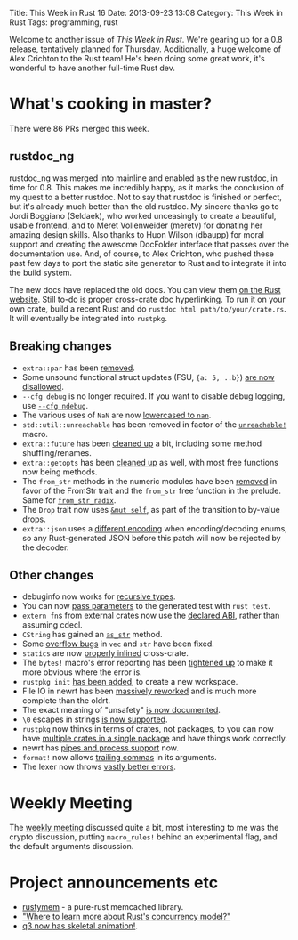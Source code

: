 Title: This Week in Rust 16
Date: 2013-09-23 13:08
Category: This Week in Rust
Tags: programming, rust

Welcome to another issue of *This Week in Rust*. We're gearing up for a 0.8
release, tentatively planned for Thursday. Additionally, a huge welcome of
Alex Crichton to the Rust team! He's been doing some great work, it's
wonderful to have another full-time Rust dev.

<!-- more -->

# What's cooking in master?

There were 86 PRs merged this week.

## rustdoc\_ng

rustdoc\_ng was merged into mainline and enabled as the new rustdoc, in time
for 0.8. This makes me incredibly happy, as it marks the conclusion of my
quest to a better rustdoc. Not to say that rustdoc is finished or perfect,
but it's already much better than the old rustdoc. My sincere thanks go to
Jordi Boggiano (Seldaek), who worked unceasingly to create a beautiful,
usable frontend, and to Meret Vollenweider (meretv) for donating her amazing
design skills. Also thanks to Huon Wilson (dbaupp) for moral support and
creating the awesome DocFolder interface that passes over the documentation
use. And, of course, to Alex Crichton, who pushed these past few days to port
the static site generator to Rust and to integrate it into the build system.

The new docs have replaced the old docs. You can view them [on the Rust
website](http://static.rust-lang.org/doc/master/std/index.html). Still to-do
is proper cross-crate doc hyperlinking. To run it on your own crate, build a
recent Rust and do `rustdoc html path/to/your/crate.rs`. It will eventually be
integrated into `rustpkg`.

## Breaking changes

- `extra::par` has been [removed](https://github.com/mozilla/rust/pull/9380).
- Some unsound functional struct updates (FSU, `{a: 5, ..b}`) [are now
  disallowed](https://github.com/mozilla/rust/pull/9350).
- `--cfg debug` is no longer required. If you want to disable debug logging,
  use [`--cfg ndebug`](https://github.com/mozilla/rust/pull/9278).
- The various uses of `NaN` are now [lowercased to
  `nan`](https://github.com/mozilla/rust/pull/9321).
- `std::util::unreachable` has been removed in factor of the
  [`unreachable!`](https://github.com/mozilla/rust/pull/9320) macro.
- `extra::future` has been [cleaned
  up](https://github.com/mozilla/rust/pull/9285) a bit, including some method
  shuffling/renames.
- `extra::getopts` has been [cleaned
  up](https://github.com/mozilla/rust/pull/9267) as well, with most free
  functions now being methods.
- The `from_str` methods in the numeric modules have been
  [removed](https://github.com/mozilla/rust/pull/9275) in favor of the FromStr
  trait and the `from_str` free function in the prelude. Same for
  [`from_str_radix`](https://github.com/mozilla/rust/pull/9209).
- The `Drop` trait now uses [`&mut
  self`](https://github.com/mozilla/rust/pull/9244), as part of the transition
  to by-value drops.
- `extra::json` uses a [different
  encoding](https://github.com/mozilla/rust/pull/9231) when encoding/decoding
  enums, so any Rust-generated JSON before this patch will now be rejected by
  the decoder.

## Other changes

- debuginfo now works for [recursive
  types](https://github.com/mozilla/rust/pull/9168).
- You can now [pass parameters](https://github.com/mozilla/rust/pull/9213) to
  the generated test with `rust test`.
- `extern fn`s from external crates now use the [declared
  ABI](https://github.com/mozilla/rust/pull/9196), rather than assuming cdecl.
- `CString` has gained an
  [`as_str`](https://github.com/mozilla/rust/pull/9220) method.
- Some [overflow bugs](https://github.com/mozilla/rust/pull/9108) in `vec` and
  `str` have been fixed.
- `statics` are now [properly
  inlined](https://github.com/mozilla/rust/pull/9130) cross-crate.
- The `bytes!` macro's error reporting has been [tightened
  up](https://github.com/mozilla/rust/pull/9245) to make it more obvious where
  the error is.
- `rustpkg init` [has been added](https://github.com/mozilla/rust/pull/9236),
  to create a new workspace.
- File IO in newrt has been [massively
  reworked](https://github.com/mozilla/rust/pull/9235) and is much more
  complete than the oldrt.
- The exact meaning of "unsafety" [is now
  documented](https://github.com/mozilla/rust/pull/9258).
- `\0` escapes in strings [is now
  supported](https://github.com/mozilla/rust/pull/9248).
- `rustpkg` now thinks in terms of crates, not packages, to you can now have
  [multiple crates in a single
  package](https://github.com/mozilla/rust/pull/9263) and have things work
  correctly.
- newrt has [pipes and process
  support](https://github.com/mozilla/rust/pull/9260/files) now.
- `format!` now allows [trailing
  commas](https://github.com/mozilla/rust/pull/9299) in its arguments.
- The lexer now throws [vastly better
  errors](https://github.com/mozilla/rust/pull/9308).

# Weekly Meeting

The [weekly
meeting](https://github.com/mozilla/rust/wiki/Meeting-weekly-2013-09-17)
discussed quite a bit, most interesting to me was the crypto discussion,
putting `macro_rules!` behind an experimental flag, and the default arguments
discussion.

# Project announcements etc

- [rustymem](https://github.com/williamw520/rustymem) - a pure-rust memcached
  library.
- ["Where to learn more about Rust's concurrency
  model?"](http://www.reddit.com/r/rust/comments/1myesy/where_to_learn_more_about_rusts_concurrency_model/)
- [q3 now has skeletal
  animation!](https://raw.github.com/jeaye/q3/master/pics/016_1_animated_skele.png).
